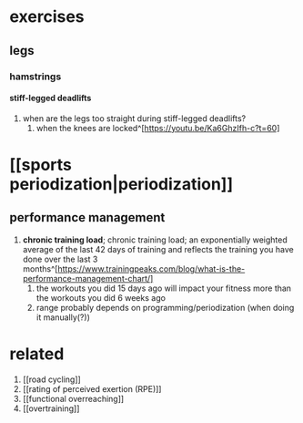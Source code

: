 # exercises
## legs
### hamstrings
#### stiff-legged deadlifts
1. when are the legs too straight during stiff-legged deadlifts?
	1. when the knees are locked^[https://youtu.be/Ka6GhzIfh-c?t=60]

# [[sports periodization|periodization]]
## performance management
1. **chronic training load**; chronic training load; an exponentially weighted average of the last 42 days of training and reflects the training you have done over the last 3 months^[https://www.trainingpeaks.com/blog/what-is-the-performance-management-chart/]
	1. the workouts you did 15 days ago will impact your fitness more than the workouts you did 6 weeks ago
	2. range probably depends on programming/periodization (when doing it manually(?))

# related
1. [[road cycling]]
2. [[rating of perceived exertion (RPE)]]
3. [[functional overreaching]]
4. [[overtraining]]
